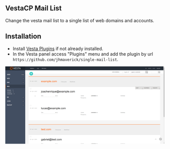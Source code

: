 ## VestaCP Mail List

Change the vesta mail list to a single list of web domains and accounts.

## Installation

* Install [Vesta Plugins](https://github.com/jhmaverick/vestacp-plugin-manager) if not already installed.
* In the Vesta panel access "Plugins" menu and add the plugin by url `https://github.com/jhmaverick/single-mail-list`.

![screenshot.png](screenshot.png)

